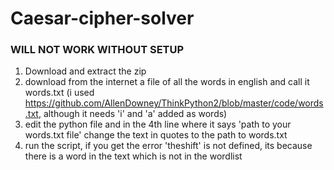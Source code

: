 # Caesar-cipher-solver

### WILL NOT WORK WITHOUT SETUP

1. Download and extract the zip
2. download from the internet a file of all the words in english and call it words.txt (i used https://github.com/AllenDowney/ThinkPython2/blob/master/code/words.txt, although it needs 'i' and 'a' added as words)
3. edit the python file and in the 4th line where it says 'path to your words.txt file' change the text in quotes to the path to words.txt
4. run the script, if you get the error 'theshift' is not defined, its because there is a word in the text which is not in the wordlist
